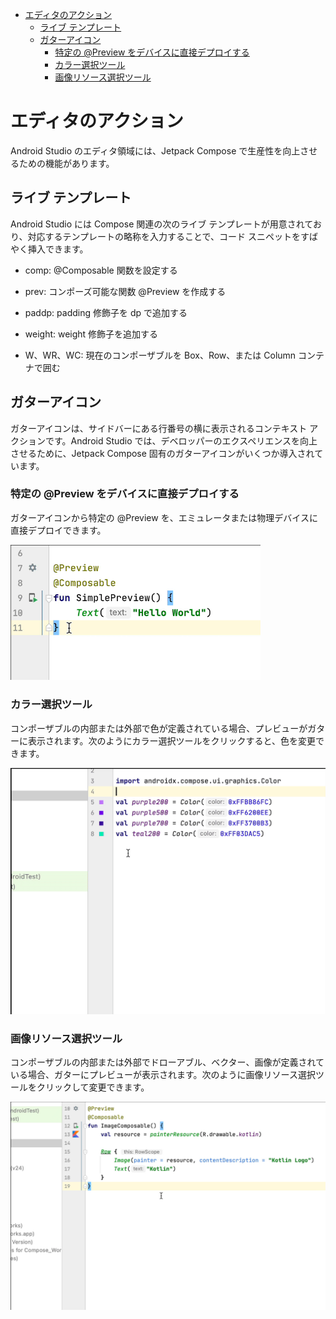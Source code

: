 - [エディタのアクション](#エディタのアクション)
  - [ライブ テンプレート](#ライブ-テンプレート)
  - [ガターアイコン](#ガターアイコン)
    - [特定の @Preview をデバイスに直接デプロイする](#特定の-preview-をデバイスに直接デプロイする)
    - [カラー選択ツール](#カラー選択ツール)
    - [画像リソース選択ツール](#画像リソース選択ツール)


# エディタのアクション

Android Studio のエディタ領域には、Jetpack Compose で生産性を向上させるための機能があります。


## ライブ テンプレート

Android Studio には Compose 関連の次のライブ テンプレートが用意されており、対応するテンプレートの略称を入力することで、コード スニペットをすばやく挿入できます。

- comp: @Composable 関数を設定する

- prev: コンポーズ可能な関数 @Preview を作成する

- paddp: padding 修飾子を dp で追加する

- weight: weight 修飾子を追加する

- W、WR、WC: 現在のコンポーザブルを Box、Row、または Column コンテナで囲む


## ガターアイコン

ガターアイコンは、サイドバーにある行番号の横に表示されるコンテキスト アクションです。Android Studio では、デベロッパーのエクスペリエンスを向上させるために、Jetpack Compose 固有のガターアイコンがいくつか導入されています。


### 特定の @Preview をデバイスに直接デプロイする

ガターアイコンから特定の @Preview を、エミュレータまたは物理デバイスに直接デプロイできます。

<img src="./画像/tooling-preview-deploy-gutter-icon.gif" width="400">


### カラー選択ツール

コンポーザブルの内部または外部で色が定義されている場合、プレビューがガターに表示されます。次のようにカラー選択ツールをクリックすると、色を変更できます。

<img src="./画像/tooling-color-picker.gif" width="600">


### 画像リソース選択ツール

コンポーザブルの内部または外部でドローアブル、ベクター、画像が定義されている場合、ガターにプレビューが表示されます。次のように画像リソース選択ツールをクリックして変更できます。

<img src="./画像/tooling-resource-picker.gif" width="600">



